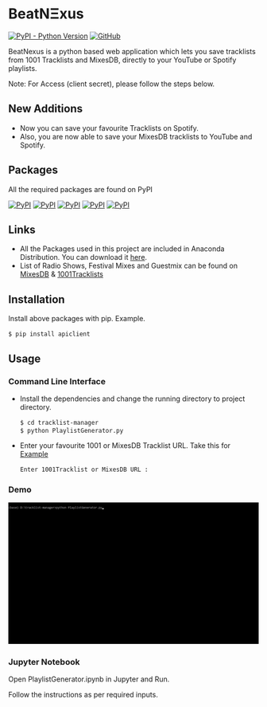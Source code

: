 # BeatNΞxus

[![PyPI - Python Version](https://img.shields.io/pypi/pyversions/Django?color=blue&logo=python)](https://www.python.org/downloads/)
[![GitHub](https://img.shields.io/badge/Original%20Author-sicktrick--237-brightgreen)](https://github.com/sicktrick-237)

BeatNexus is a python based web application which lets you save tracklists from 1001 Tracklists and MixesDB, directly to your YouTube or Spotify playlists.

Note: For Access (client secret), please follow the steps below.

## New Additions

* Now you can save your favourite Tracklists on Spotify.
* Also, you are now able to save your MixesDB tracklists to YouTube and Spotify.

## Packages

All the required packages are found on PyPI

[![PyPI](https://img.shields.io/pypi/v/apiclient?label=apiclient&logo=google)](https://pypi.org/project/apiclient/)
[![PyPI](https://img.shields.io/pypi/v/google-auth-httplib2?color=9cf&label=google-auth-httplib2)](https://pypi.org/project/google-auth-httplib2/)
[![PyPI](https://img.shields.io/pypi/v/Beautifulsoup?color=yellow&label=Beautifulsoup)](https://pypi.org/project/beautifulsoup4/)
[![PyPI](https://img.shields.io/pypi/v/selenium?label=selenium&logoColor=blue)](https://pypi.org/project/selenium/)
[![PyPI](https://img.shields.io/pypi/v/tqdm?label=tqdm&logoColor=blue)](https://pypi.org/project/tqdm/)

## Links

* All the Packages used in this project are included in Anaconda Distribution. You can download it <a href="https://www.anaconda.com/distribution/">here</a>.
* List of Radio Shows, Festival Mixes and Guestmix can be found on <a href="https://www.mixesdb.com/db/index.php/Main_Page">MixesDB</a> & <a href="https://www.1001tracklists.com">1001Tracklists</a>

## Installation
Install above packages with pip. Example.
```
$ pip install apiclient
```

## Usage

### Command Line Interface

* Install the dependencies and change the running directory to project directory.
    ```
    $ cd tracklist-manager 
    $ python PlaylistGenerator.py
    ```
* Enter your favourite 1001 or MixesDB Tracklist URL. Take this for <a href="https://www.1001tracklists.com/tracklist/g5tm74k/dada-life-podcast-december-2019-12-18.html">Example</a>
    ```
    Enter 1001Tracklist or MixesDB URL :
    ```

### Demo
![BeatNexus](demo/demo.gif)


### Jupyter Notebook

Open PlaylistGenerator.ipynb in Jupyter and Run.

Follow the instructions as per required inputs.
